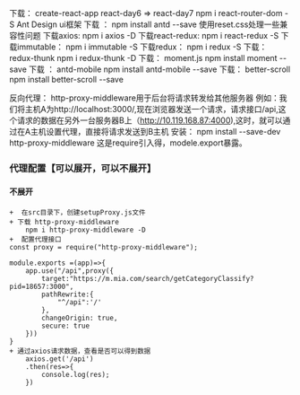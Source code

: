 下载：
    create-react-app react-day6  => react-day7
    npm i react-router-dom -S
Ant Design  ui框架
    下载 ： npm install antd --save
使用reset.css处理一些兼容性问题
下载axios:
    npm i axios -D
下载react-redux:
    npm i react-redux -S
下载immutable：
    npm i immutable -S 
下载redux：
    npm i redux -S
下载：redux-thunk
    npm i redux-thunk -D
下载： moment.js
npm install moment --save
下载 ： antd-mobile
npm install antd-mobile --save
下载： better-scroll
npm install better-scroll --save

反向代理：
    http-proxy-middleware用于后台将请求转发给其他服务器
    例如：我们将主机A为http://localhost:3000/,现在浏览器发送一个请求，请求接口/api,这个请求的数据在另外一台服务器B上（http://10.119.168.87:4000),这时，就可以通过在A主机设置代理，直接将请求发送到B主机
安装：
    npm install --save-dev http-proxy-middleware
    这是require引入得，modele.export暴露。





### 代理配置【可以展开，可以不展开】
#### 不展开
    +  在src目录下，创建setupProxy.js文件
    + 下载 http-proxy-middleware
        npm i http-proxy-middleware -D
    +  配置代理接口
    const proxy = require("http-proxy-middleware");

    module.exports =(app)=>{
        app.use("/api",proxy({
            target:"https://m.mia.com/search/getCategoryClassify?pid=18657:3000",
            pathRewrite:{
                "^/api":'/'
            },
            changeOrigin: true,
            secure: true
        }))
    }
    + 通过axios请求数据，查看是否可以得到数据   
        axios.get('/api')
        .then(res=>{
            console.log(res);
        })
